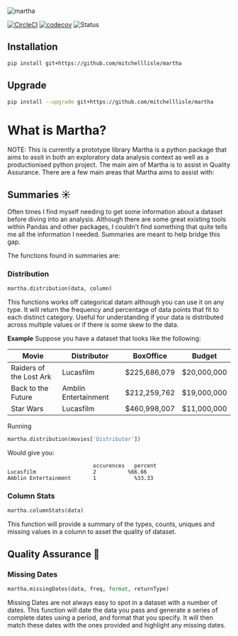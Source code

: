 ![martha](https://user-images.githubusercontent.com/18128531/38394881-8b12db68-3973-11e8-93f5-145701744ca9.png)

[![CircleCI](https://circleci.com/gh/mitchelllisle/martha.svg?style=svg)](https://circleci.com/gh/mitchelllisle/martha)
[![codecov](https://codecov.io/gh/mitchelllisle/martha/branch/master/graph/badge.svg)](https://codecov.io/gh/mitchelllisle/martha)
![Status](https://img.shields.io/badge/status-alpha-red.svg)

## Installation
```bash
pip install git+https://github.com/mitchelllisle/martha
```
## Upgrade
```bash
pip install --upgrade git+https://github.com/mitchelllisle/martha
```

# What is Martha?
NOTE: This is currently a prototype library
Martha is a python package that aims to assit in both an exploratory data analysis context as well as a productionised python project. The main aim of Martha is to assist in Quality Assurance. There are a few main areas that Martha aims to assist with:

## Summaries ☀️
Often times I find myself needing to get some information about a dataset before diving into an analysis. Although there are some great existing tools within Pandas and other packages, I couldn't find something that quite tells me all the information I needed. Summaries are meant to help bridge this gap.

The functions found in summaries are:

### Distribution
```python
martha.distribution(data, column)
```
This functions works off categorical datam although you can use it on any type. It will return the frequency and percentage of data points that fit to each distinct category. Useful for understanding if your data is distributed across multiple values or if there is some skew to the data.

**Example**
Suppose you have a dataset that looks like the following:

| Movie                   	| Distributor          	| BoxOffice    	| Budget      	|
|-------------------------	|----------------------	|--------------	|-------------	|
| Raiders of the Lost Ark 	| Lucasfilm            	| $225,686,079 	| $20,000,000 	|
| Back to the Future      	| Amblin Entertainment 	| $212,259,762 	| $19,000,000 	|
| Star Wars               	| Lucasfilm            	| $460,998,007 	| $11,000,000 	|

Running 
```python
martha.distribution(movies['Distributor'])
```
Would give you:
```
                           occurences	percent
Lucasfilm                  2          %66.66
Amblin Entertainment   	   1	        %33.33
```


### Column Stats
```python
martha.columnStats(data)
```
This function will provide a summary of the types, counts, uniques and missing values in a column to asset the quality of dataset.


## Quality Assurance 🧐 

### Missing Dates

```python
martha.missingDates(data, freq, format, returnType)
```
Missing Dates are not always easy to spot in a dataset with a number of dates. This function will date the data you pass and generate a series of complete dates using a period, and format that you specify. It will then match these dates with the ones provided and highlight any missing dates.
